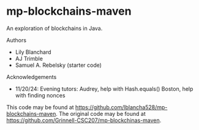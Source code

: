 # mp-blockchains-maven

An exploration of blockchains in Java.

Authors

* Lily Blanchard
* AJ Trimble
* Samuel A. Rebelsky (starter code)

Acknowledgements

* 11/20/24: Evening tutors: Audrey, help with Hash.equals()
                            Boston, help with finding nonces

This code may be found at <https://github.com/lblancha528/mp-blockchains-maven>. The original code may be found at <https://github.com/Grinnell-CSC207/mp-blockchinas-maven>.
